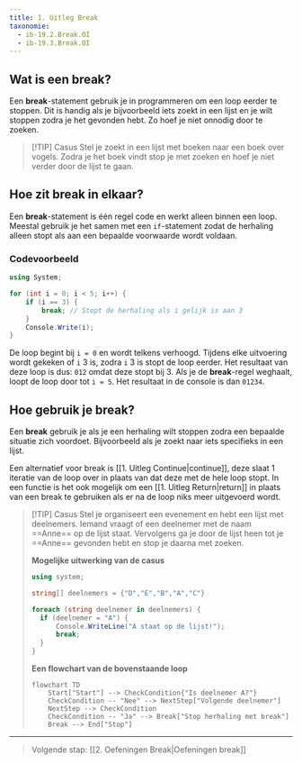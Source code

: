 ```yaml
---
title: 1. Uitleg Break
taxonomie:
  - ib-19.2.Break.OI
  - ib-19.3.Break.OI
---
```


## Wat is een break?
Een **break**-statement gebruik je in programmeren om een loop eerder te stoppen. Dit is handig als je bijvoorbeeld iets zoekt in een lijst en je wilt stoppen zodra je het gevonden hebt. Zo hoef je niet onnodig door te zoeken.

> [!TIP] Casus
> Stel je zoekt in een lijst met boeken naar een boek over vogels. Zodra je het boek vindt stop je met zoeken en hoef je niet verder door de lijst te gaan.

## Hoe zit break in elkaar?
Een **break**-statement is één regel code en werkt alleen binnen een loop. Meestal gebruik je het samen met een `if`-statement zodat de herhaling alleen stopt als aan een bepaalde voorwaarde wordt voldaan.

### Codevoorbeeld
```csharp
using System;

for (int i = 0; i < 5; i++) {
    if (i == 3) {
        break; // Stopt de herhaling als i gelijk is aan 3
    }
    Console.Write(i);
}
```

De loop begint bij `i = 0` en wordt telkens verhoogd. Tijdens elke uitvoering wordt gekeken of `i` 3 is, zodra `i` 3 is stopt de loop eerder. Het resultaat van deze loop is dus: `012` omdat deze stopt bij 3. 
Als je de **break**-regel weghaalt, loopt de loop door tot `i = 5`. Het resultaat in de console is dan `01234`.

## Hoe gebruik je break?
Een **break** gebruik je als je een herhaling wilt stoppen zodra een bepaalde situatie zich voordoet. Bijvoorbeeld als je zoekt naar iets specifieks in een lijst.

Een alternatief voor break is [[1. Uitleg Continue|continue]], deze slaat 1 iteratie van de loop over in plaats van dat deze met de hele loop stopt. In een functie is het ook mogelijk om een [[1. Uitleg Return|return]] in plaats van een break te gebruiken als er na de loop niks meer uitgevoerd wordt.

> [!TIP] Casus
> Stel je organiseert een evenement en hebt een lijst met deelnemers. Iemand vraagt of een deelnemer met de naam ==Anne== op de lijst staat. Vervolgens ga je door de lijst heen tot je ==Anne== gevonden hebt en stop je daarna met zoeken.
> 
> **Mogelijke uitwerking van de casus**
> ```csharp
> using system;
> 
> string[] deelnemers = {"D","E","B","A","C"}
> 
> foreach (string deelnemer in deelnemers) {
> 	if (deelnemer = "A") {
> 		Console.WriteLine("A staat op de lijst!");
> 		break;
> 	}
> }
> ```
> 
> **Een flowchart van de bovenstaande loop**
> ```mermaid
> flowchart TD
>     Start["Start"] --> CheckCondition{"Is deelnemer A?"}
>     CheckCondition -- "Nee" --> NextStep["Volgende deelnemer"]
>     NextStep --> CheckCondition
>     CheckCondition -- "Ja" --> Break["Stop herhaling met break"]
>     Break --> End["Stop"]
> 
> ```

---

> Volgende stap: [[2. Oefeningen Break|Oefeningen break]]
